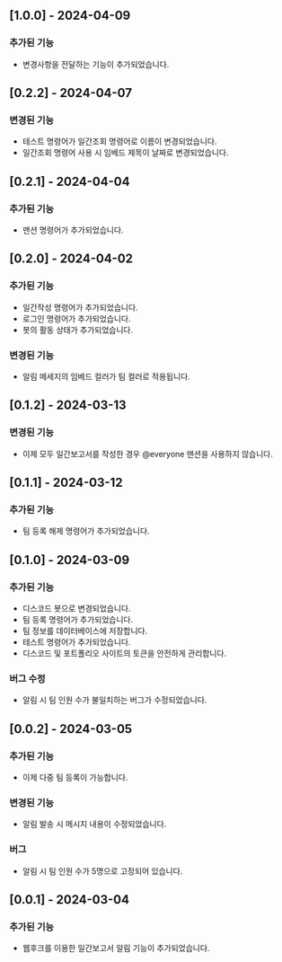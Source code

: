 ## [1.0.0] - 2024-04-09

### 추가된 기능

- 변경사항을 전달하는 기능이 추가되었습니다.

## [0.2.2] - 2024-04-07

### 변경된 기능

- 테스트 명령어가 일간조회 명령어로 이름이 변경되었습니다.
- 일간조회 명령어 사용 시 임베드 제목이 날짜로 변경되었습니다.

## [0.2.1] - 2024-04-04

### 추가된 기능

- 맨션 명령어가 추가되었습니다.

## [0.2.0] - 2024-04-02

### 추가된 기능

- 일간작성 명령어가 추가되었습니다.
- 로그인 명령어가 추가되었습니다.
- 봇의 활동 상태가 추가되었습니다.

### 변경된 기능

- 알림 메세지의 임베드 컬러가 팀 컬러로 적용됩니다.

## [0.1.2] - 2024-03-13

### 변경된 기능

- 이제 모두 일간보고서를 작성한 경우 @everyone 맨션을 사용하지 않습니다.

## [0.1.1] - 2024-03-12

### 추가된 기능

- 팀 등록 해제 명령어가 추가되었습니다.

## [0.1.0] - 2024-03-09

### 추가된 기능

- 디스코드 봇으로 변경되었습니다.
- 팀 등록 명령어가 추가되었습니다.
- 팀 정보를 데이터베이스에 저장합니다.
- 테스트 명령어가 추가되었습니다.
- 디스코드 및 포트폴리오 사이트의 토큰을 안전하게 관리합니다.

### 버그 수정

- 알림 시 팀 인원 수가 불일치하는 버그가 수정되었습니다.

## [0.0.2] - 2024-03-05

### 추가된 기능

- 이제 다중 팀 등록이 가능합니다.

### 변경된 기능

- 알림 발송 시 메시지 내용이 수정되었습니다.

### 버그

- 알림 시 팀 인원 수가 5명으로 고정되어 있습니다.

## [0.0.1] - 2024-03-04

### 추가된 기능

- 웹후크를 이용한 일간보고서 알림 기능이 추가되었습니다.
